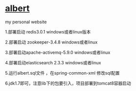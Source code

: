# <a href="http://123.56.164.113:9999/">albert</a>
my personal website 


1.部署启动 redis3.0.1  windows或者linux版本

2.部署启动 zookeeper-3.4.8  windows或者linux

3.部署启动apache-activemq-5.9.0  windows或者linux

4.部署启动elasticsearch 2.3.3  windows或者linux

5.运行albert.sql文件  ，在spring-common-xml 修改sql配置

6.jdk1.7即可，注意lib下的包要引入，项目部署到tomcat8容器启动
